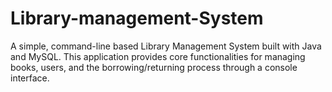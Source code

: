 # Library-management-System
A simple, command-line based Library Management System built with Java and MySQL. This application provides core functionalities for managing books, users, and the borrowing/returning process through a console interface.
